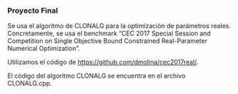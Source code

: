 ### Proyecto Final

Se usa el algoritmo de CLONALG para la optimización de parámetros reales. Concretamente, se usa el benchmark “CEC 2017 Special Session and Competition on Single Objective Bound Constrained Real-Parameter Numerical Optimization”. 

Utilizamos el código de  https://github.com/dmolina/cec2017real/. 

El código del algoritmo CLONALG se encuentra en el archivo CLONALG.cpp. 


